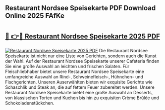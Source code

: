## Restaurant Nordsee Speisekarte PDF Download Online 2025 FAfKe

# <h2><a href="http://gcao69.nevu.top/?p=Restaurant+Nordsee+Speisekarte">🔗 👉🔴 Restaurant Nordsee Speisekarte 2025 PDF</a></h2>

[![Restaurant Nordsee Speisekarte 2025 PDF](https://i.imgur.com/dBaPXMq.png)](http://gcao69.nevu.top/?p=Restaurant+Nordsee+Speisekarte)
Die Restaurant Nordsee Speisekarte ist nicht nur eine Liste von Gerichten, sondern auch die Kunst der Wahl. Auf der Restaurant Nordsee Speisekarte unserer Cafeteria finden Sie eine große Auswahl an leichten und frischen Salaten. Für Fleischliebhaber bietet unsere Restaurant Nordsee Speisekarte eine umfangreiche Auswahl an Rind-, Schweinefleisch-, Hühnchen- und Fischgerichten. Unseren Auserwählten bieten wir exquisite Gerichte wie Schaschlik und Steak an, die auf fettem Feuer zubereitet werden. Unsere Restaurant Nordsee Speisekarte bietet eine große Auswahl an Desserts, von klassischen Torten und Kuchen bis hin zu exquisiten Crème Brûlée und Schokoladenstückchen.
